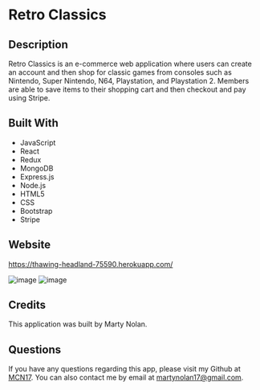 # Retro Classics

## Description
Retro Classics is an e-commerce web application where users can create an account and then shop for classic games from consoles such as Nintendo, Super Nintendo, N64, Playstation, and Playstation 2. Members are able to save items to their
shopping cart and then checkout and pay using Stripe.

## Built With
* JavaScript
* React
* Redux
* MongoDB
* Express.js
* Node.js
* HTML5
* CSS
* Bootstrap
* Stripe

## Website
https://thawing-headland-75590.herokuapp.com/

![image](https://github.com/MCN17/retro-classics/assets/104735194/5ac8c76d-b154-487b-98ae-558f62ff55b3)
![image](https://github.com/MCN17/retro-classics/assets/104735194/017b9909-29f7-44ac-9948-b0d70974e0e7)


## Credits
This application was built by Marty Nolan.

## Questions
If you have any questions regarding this app, please visit my Github at [MCN17](https://github.com/MCN17). You can also contact me by email at martynolan17@gmail.com.
